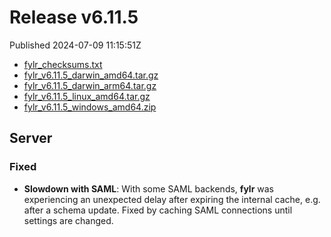 
# Release v6.11.5

Published 2024-07-09 11:15:51Z

* [fylr_checksums.txt](https://s3.eu-central-1.wasabisys.com/fylr-releases/v6.11.5/fylr_checksums.txt)
* [fylr_v6.11.5_darwin_amd64.tar.gz](https://s3.eu-central-1.wasabisys.com/fylr-releases/v6.11.5/fylr_v6.11.5_darwin_amd64.tar.gz)
* [fylr_v6.11.5_darwin_arm64.tar.gz](https://s3.eu-central-1.wasabisys.com/fylr-releases/v6.11.5/fylr_v6.11.5_darwin_arm64.tar.gz)
* [fylr_v6.11.5_linux_amd64.tar.gz](https://s3.eu-central-1.wasabisys.com/fylr-releases/v6.11.5/fylr_v6.11.5_linux_amd64.tar.gz)
* [fylr_v6.11.5_windows_amd64.zip](https://s3.eu-central-1.wasabisys.com/fylr-releases/v6.11.5/fylr_v6.11.5_windows_amd64.zip)

## Server

### Fixed

* **Slowdown with SAML**: With some SAML backends, **fylr** was experiencing an unexpected delay after expiring the internal cache, e.g. after a schema update. Fixed by caching SAML connections until settings are changed.
